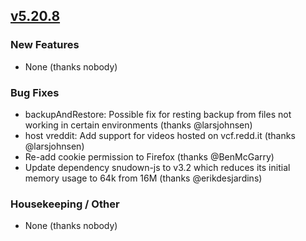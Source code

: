 ## [v5.20.8](https://github.com/honestbleeps/Reddit-Enhancement-Suite/releases/v5.20.8)

### New Features

- None (thanks nobody)

### Bug Fixes

- backupAndRestore: Possible fix for resting backup from files not working in certain environments  (thanks @larsjohnsen)
- host vreddit: Add support for videos hosted on vcf.redd.it (thanks @larsjohnsen)
- Re-add cookie permission to Firefox (thanks @BenMcGarry)
- Update dependency snudown-js to v3.2 which reduces its initial memory usage to 64k from 16M (thanks @erikdesjardins)

### Housekeeping / Other

- None (thanks nobody)
